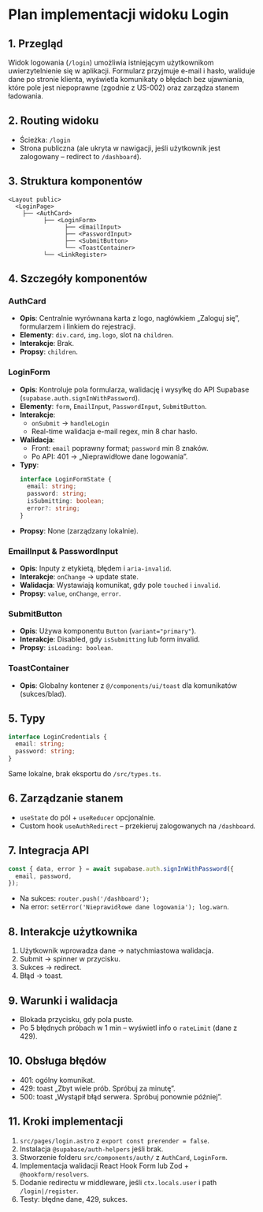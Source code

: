 # Plan implementacji widoku Login

## 1. Przegląd
Widok logowania (`/login`) umożliwia istniejącym użytkownikom uwierzytelnienie się w aplikacji. Formularz przyjmuje e-mail i hasło, waliduje dane po stronie klienta, wyświetla komunikaty o błędach bez ujawniania, które pole jest niepoprawne (zgodnie z US-002) oraz zarządza stanem ładowania.

## 2. Routing widoku
- Ścieżka: `/login`
- Strona publiczna (ale ukryta w nawigacji, jeśli użytkownik jest zalogowany – redirect to `/dashboard`).

## 3. Struktura komponentów
```
<Layout public>
  <LoginPage>
    ├── <AuthCard>
          ├── <LoginForm>
                ├── <EmailInput>
                ├── <PasswordInput>
                ├── <SubmitButton>
                └── <ToastContainer>
          └── <LinkRegister>
```

## 4. Szczegóły komponentów
### AuthCard
- **Opis**: Centralnie wyrównana karta z logo, nagłówkiem „Zaloguj się”, formularzem i linkiem do rejestracji.
- **Elementy**: `div.card`, `img.logo`, slot na `children`.
- **Interakcje**: Brak.
- **Propsy**: `children`.

### LoginForm
- **Opis**: Kontroluje pola formularza, walidację i wysyłkę do API Supabase (`supabase.auth.signInWithPassword`).
- **Elementy**: `form`, `EmailInput`, `PasswordInput`, `SubmitButton`.
- **Interakcje**:
  - `onSubmit` → `handleLogin`
  - Real-time walidacja e-mail regex, min 8 char hasło.
- **Walidacja**:
  - Front: `email` poprawny format; `password` min 8 znaków.
  - Po API: 401 → „Nieprawidłowe dane logowania”.
- **Typy**:
  ```typescript
  interface LoginFormState {
    email: string;
    password: string;
    isSubmitting: boolean;
    error?: string;
  }
  ```
- **Propsy**: None (zarządzany lokalnie).

### EmailInput & PasswordInput
- **Opis**: Inputy z etykietą, błędem i `aria-invalid`.
- **Interakcje**: `onChange` → update state.
- **Walidacja**: Wystawiają komunikat, gdy pole `touched` i `invalid`.
- **Propsy**: `value`, `onChange`, `error`.

### SubmitButton
- **Opis**: Używa komponentu `Button` (`variant="primary"`).
- **Interakcje**: Disabled, gdy `isSubmitting` lub form invalid.
- **Propsy**: `isLoading: boolean`.

### ToastContainer
- **Opis**: Globalny kontener z `@/components/ui/toast` dla komunikatów (sukces/blad).

## 5. Typy
```typescript
interface LoginCredentials {
  email: string;
  password: string;
}
```
Same lokalne, brak eksportu do `/src/types.ts`.

## 6. Zarządzanie stanem
- `useState` do pól + `useReducer` opcjonalnie.
- Custom hook `useAuthRedirect` – przekieruj zalogowanych na `/dashboard`.

## 7. Integracja API
```typescript
const { data, error } = await supabase.auth.signInWithPassword({
  email, password,
});
```
- Na sukces: `router.push('/dashboard');`
- Na error: `setError('Nieprawidłowe dane logowania'); log.warn`.

## 8. Interakcje użytkownika
1. Użytkownik wprowadza dane → natychmiastowa walidacja.
2. Submit → spinner w przycisku.
3. Sukces → redirect.
4. Błąd → toast.

## 9. Warunki i walidacja
- Blokada przycisku, gdy pola puste.
- Po 5 błędnych próbach w 1 min – wyświetl info o `rateLimit` (dane z 429).

## 10. Obsługa błędów
- 401: ogólny komunikat.
- 429: toast „Zbyt wiele prób. Spróbuj za minutę”.
- 500: toast „Wystąpił błąd serwera. Spróbuj ponownie później”.

## 11. Kroki implementacji
1. `src/pages/login.astro` z `export const prerender = false`.
2. Instalacja `@supabase/auth-helpers` jeśli brak.
3. Stworzenie folderu `src/components/auth/` z `AuthCard`, `LoginForm`.
4. Implementacja walidacji React Hook Form lub Zod + `@hookform/resolvers`.
5. Dodanie redirectu w middleware, jeśli `ctx.locals.user` i path `/login|/register`.
6. Testy: błędne dane, 429, sukces.
